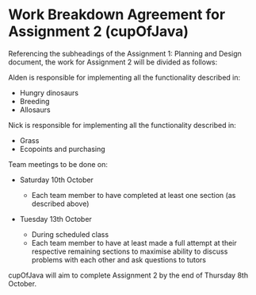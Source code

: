 # Work Breakdown Agreement for Assignment 2 (cupOfJava)

Referencing the subheadings of the Assignment 1: Planning and Design document, the work for Assignment 2 will be divided as follows:

Alden is responsible for implementing all the functionality described in:
- Hungry dinosaurs
- Breeding
- Allosaurs

Nick is responsible for implementing all the functionality described in:
- Grass
- Ecopoints and purchasing

Team meetings to be done on:

- Saturday 10th October
  - Each team member to have completed at least one section (as described above)

- Tuesday 13th October
  -   During scheduled class
  -   Each team member to have at least made a full attempt at their respective remaining sections to maximise ability to discuss problems with each other and ask questions to tutors

cupOfJava will aim to complete Assignment 2 by the end of Thursday 8th October.
